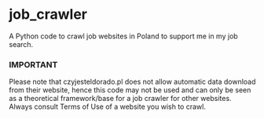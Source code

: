 # job_crawler
A Python code to crawl job websites in Poland to support me in my job search.

### IMPORTANT ###
Please note that czyjesteldorado.pl does not allow automatic data download from their website, hence this code may not be used and can only be seen as a theoretical framework/base for a job crawler for other websites. Always consult Terms of Use of a website you wish to crawl.
